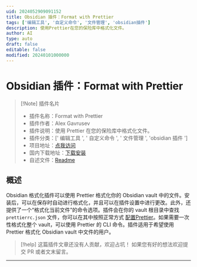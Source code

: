 ```yaml
---
uid: 2024052909091152
title: Obsidian 插件：Format with Prettier
tags: ['编辑工具', '自定义命令', '文件管理', 'obsidian插件']
description: 使用Prettier在您的保险库中格式化文件。
author: AI
type: auto
draft: false
editable: false
modified: 20240101000000
---
```


# Obsidian 插件：Format with Prettier

> [!Note] 插件名片
> - 插件名称：Format with Prettier
> - 插件作者：Alex Gavrusev
> - 插件说明：使用 Prettier 在您的保险库中格式化文件。
> - 插件分类：[' 编辑工具 ', ' 自定义命令 ', ' 文件管理 ', 'obsidian 插件 ']
> - 项目地址：[点我访问](https://github.com/alexgavrusev/obsidian-format-with-prettier)
> - 国内下载地址：[下载安装](https://pkmer.cn/products/plugin/pluginMarket/?format-with-prettier)
> - 自述文件：[Readme](https://ghproxy.net/https://raw.githubusercontent.com/alexgavrusev/obsidian-format-with-prettier/master/README.md)

## 概述

Obsidian 格式化插件可以使用 Prettier 格式化你的 Obsidian vault 中的文件。安装后，可以在保存时自动进行格式化，并且可以在插件设置中进行更改。此外，还提供了一个“格式化当前文件”的命令选项。插件会在你的 vault 根目录中查找 `prettierrc.json` 文件，你可以在其中按照正常方式 [配置Prettier](https://prettier.io/docs/en/configuration)。如果需要一次性格式化整个 vault，可以使用 Prettier 的 CLI 命令。插件适用于希望使用 Prettier 格式化 Obsidian vault 中文件的用户。

> [!help]
> 这篇插件文章还没有人贡献，欢迎占坑！
> 如果您有好的想法欢迎提交 PR 或者文末留言。

---



